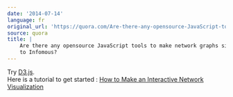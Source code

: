 ```yaml
---
date: '2014-07-14'
language: fr
original_url: 'https://quora.com/Are-there-any-opensource-JavaScript-tools-to-make-network-graphs-similar-to-Infomous/answer/Clément-Renaud'
source: quora
title: |
    Are there any opensource JavaScript tools to make network graphs similar
    to Infomous?
---
```


Try [D3.js](http://d3js.org/).\
Here is a tutorial to get started : [How to Make an Interactive Network
Visualization](http://flowingdata.com/2012/08/02/how-to-make-an-interactive-network-visualization/)
